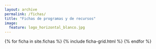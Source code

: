 ```yaml
---
layout: archive
permalink: /fichas/
title: "Fichas de programas y de recursos"
image:
  feature: logo_horizontal_blanco.jpg
---
```



<div class="tiles">
{% for ficha in site.fichas %}
	{% include ficha-grid.html %}
{% endfor %}
</div><!-- /.tiles -->

